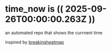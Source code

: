 # time_now is (( 2025-09-26T00:00:00.263Z ))

an automated repo that shows the currnent time

inspired by [breakingheatmap](https://github.com/breakingheatmap/breakingheatmap)